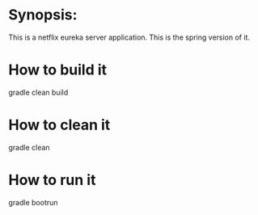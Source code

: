 # Synopsis: 
This is a netflix eureka server application. This is the spring version of it.

# How to build it
gradle clean build

# How to clean it
gradle clean

# How to run it
gradle bootrun
